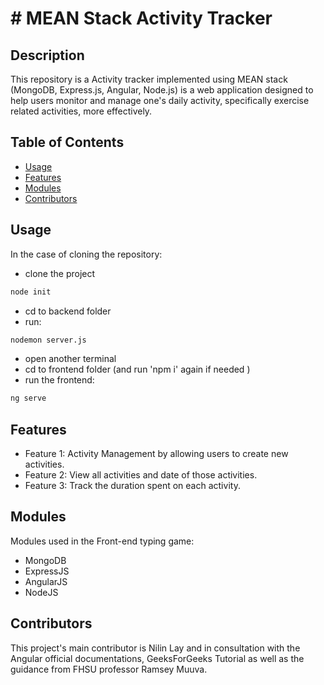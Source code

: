 # # MEAN Stack Activity Tracker

## Description
This repository is a Activity tracker implemented using MEAN stack (MongoDB, Express.js, Angular, Node.js) is a web application designed to help users monitor and manage one's daily activity, specifically exercise related activities, more effectively.

## Table of Contents
- [Usage](#usage)
- [Features](#features)
- [Modules](#modules)
- [Contributors](#contributors)

## Usage
In the case of cloning the repository:
- clone the project 
``` bash
node init
```
- cd to backend folder
- run: 
``` bash
nodemon server.js
```
- open another terminal
- cd to frontend folder (and run 'npm i' again if needed )
- run the frontend: 
``` bash
ng serve
```

## Features
- Feature 1: Activity Management by allowing users to create new activities.
- Feature 2: View all activities and date of those activities.
- Feature 3: Track the duration spent on each activity.

## Modules
Modules used in the Front-end typing game:
- MongoDB
- ExpressJS 
- AngularJS
- NodeJS


## Contributors
This project's main contributor is Nilin Lay and in consultation with the Angular official documentations, GeeksForGeeks Tutorial as well as the guidance from FHSU professor Ramsey Muuva.

